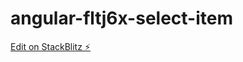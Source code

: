 # angular-fltj6x-select-item

[Edit on StackBlitz ⚡️](https://stackblitz.com/edit/angular-fltj6x-select-item)